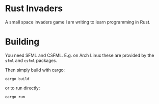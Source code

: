 # Rust Invaders

A small space invaders game I am writing to learn programming in Rust.

# Building

You need SFML and CSFML. E.g. on Arch Linux these are provided by the `sfml` and `csfml` packages.

Then simply build with cargo:

```
cargo build
```

or to run directly:

```
cargo run
```